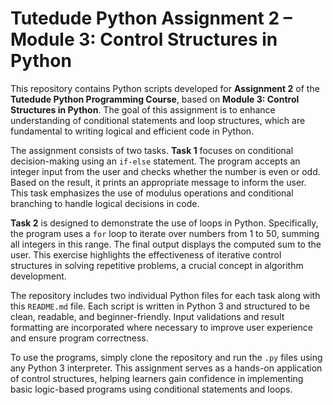 # Tutedude Python Assignment 2 – Module 3: Control Structures in Python

This repository contains Python scripts developed for **Assignment 2** of the **Tutedude Python Programming Course**, based on **Module 3: Control Structures in Python**. The goal of this assignment is to enhance understanding of conditional statements and loop structures, which are fundamental to writing logical and efficient code in Python.

The assignment consists of two tasks. **Task 1** focuses on conditional decision-making using an `if-else` statement. The program accepts an integer input from the user and checks whether the number is even or odd. Based on the result, it prints an appropriate message to inform the user. This task emphasizes the use of modulus operations and conditional branching to handle logical decisions in code.

**Task 2** is designed to demonstrate the use of loops in Python. Specifically, the program uses a `for` loop to iterate over numbers from 1 to 50, summing all integers in this range. The final output displays the computed sum to the user. This exercise highlights the effectiveness of iterative control structures in solving repetitive problems, a crucial concept in algorithm development.

The repository includes two individual Python files for each task along with this `README.md` file. Each script is written in Python 3 and structured to be clean, readable, and beginner-friendly. Input validations and result formatting are incorporated where necessary to improve user experience and ensure program correctness.

To use the programs, simply clone the repository and run the `.py` files using any Python 3 interpreter. This assignment serves as a hands-on application of control structures, helping learners gain confidence in implementing basic logic-based programs using conditional statements and loops.

